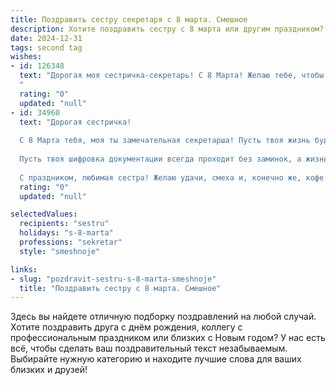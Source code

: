 ```yaml
---
title: Поздравить сестру секретаря с 8 марта. Смешное
description: Хотите поздравить сестру с 8 марта или другим праздником? Наш ИИ создаст незабываемое поздравление, а вы обязательно выделитесь среди других.  
date: 2024-12-31
tags: second tag
wishes:
- id: 126348
  text: "Дорогая моя сестричка-секретарь! С 8 Марта! Желаю тебе, чтобы твой рабочий стол всегда был завален только цветами и конфетами, а не бумагами!  Пусть все тайны, которые ты знаешь, остаются тайнами, а все секреты – радостными!  Пусть начальник будет добр, коллеги – веселы, а кофе – всегда горяч!  С праздником, моя незаменимая помощница и хранительница секретов!
  "
  rating: "0"
  updated: "null"
- id: 34960
  text: "Дорогая сестричка!
  
  С 8 Марта тебя, моя ты замечательная секретарша! Пусть твоя жизнь будет такой же организованной, как идеально составленный график – без опозданий, невыполненных задач и лишних звонков от босса! Желаю, чтобы каждый день на твоем рабочем месте был заполнен только приятными встречами и веселыми моментами.
  
  Пусть твоя шифровка документации всегда проходит без заминок, а жизнь будет яркой, как цветные стикеры на твоем столе! И помни, что ты – главный секрет успеха в нашей семье!
  
  С праздником, любимая сестра! Желаю удачи, смеха и, конечно же, кофе без ограничений!"
  rating: "0"
  updated: "null"

selectedValues:
  recipients: "sestru"
  holidays: "s-8-marta"
  professions: "sekretar"
  style: "smeshnoje"

links:
- slug: "pozdravit-sestru-s-8-marta-smeshnoje"
  title: "Поздравить сестру с 8 марта. Смешное"
---
```


Здесь вы найдете отличную подборку поздравлений на любой случай.
Хотите поздравить друга с днём рождения, коллегу с профессиональным праздником или близких с Новым годом? У нас есть всё, чтобы сделать ваш поздравительный текст незабываемым. Выбирайте нужную категорию и находите лучшие слова для ваших близких и друзей!
